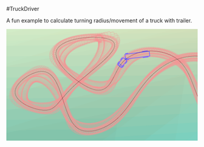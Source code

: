 #TruckDriver

A fun example to calculate turning radius/movement of a truck with trailer.

![TruckDriverGif.gif](TruckDriverGif.gif)

